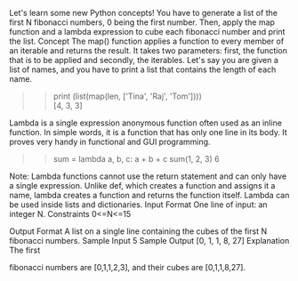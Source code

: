Let's learn some new Python concepts! You have to generate a list of the first N fibonacci numbers, 0 being the first number. Then, apply the map function and a lambda expression to cube each fibonacci number and print the list.
Concept
The map() function applies a function to every member of an iterable and returns the result. It takes two parameters: first, the function that is to be applied and secondly, the iterables. 
Let's say you are given a list of names, and you have to print a list that contains the length of each name. 

>> print (list(map(len, ['Tina', 'Raj', 'Tom'])))  
[4, 3, 3]  

Lambda is a single expression anonymous function often used as an inline function. In simple words, it is a function that has only one line in its body. It proves very handy in functional and GUI programming. 

>> sum = lambda a, b, c: a + b + c
>> sum(1, 2, 3)
6

Note: 
Lambda functions cannot use the return statement and can only have a single expression. Unlike def, which creates a function and assigns it a name, lambda creates a function and returns the function itself. Lambda can be used inside lists and dictionaries. 
Input Format
One line of input: an integer N.
Constraints 
0<=N<=15

Output Format
A list on a single line containing the cubes of the first N fibonacci numbers.
Sample Input
5
Sample Output
[0, 1, 1, 8, 27]
Explanation
The first 

fibonacci numbers are [0,1,1,2,3], and their cubes are [0,1,1,8,27].
